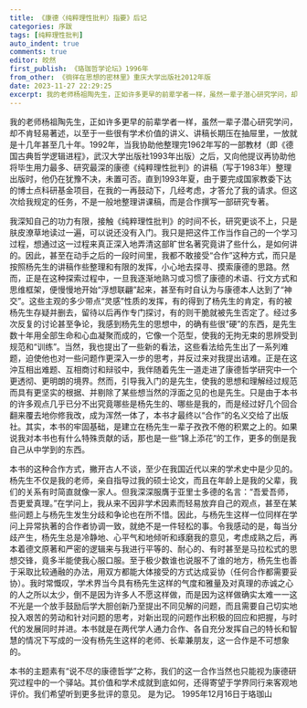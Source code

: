 ```yaml
---
title: 《康德〈纯粹理性批判〉指要》后记
categories: 序跋
tags: [纯粹理性批判]
auto_indent: true
comments: true
editor: 皎然
first_publish: 《珞珈哲学论坛》1996年
from_other: 《徜徉在思想的密林里》重庆大学出版社2012年版
date: 2023-11-27 22:29:25
excerpt: 我的老师杨祖陶先生，正如许多更早的前辈学者一样，虽然一辈子潜心研究学问，却不肯轻易著述，以至于一些很有学术价值的讲义、讲稿长期压在抽屉里，一放就是十几年甚至几十年。1992年，当我协助他整理完1962年写的一部教材（即《德国古典哲学逻辑进程》，武汉大学出版社1993年出版）之后，又向他提议再协助他将毕生用力最多、研究最深的康德《纯粹理性批判》的讲稿（写于1983年）整理出版时，他仍在犹豫不决，未置可否。直到1993年夏，由于要完成国家教委下达的博士点科研基金项目，在我的一再鼓动下，几经考虑，才答允了我的请求。但这次给我规定的任务，不是一般地整理讲课稿，而是合作撰写一部研究专著。
---
```

我的老师杨祖陶先生，正如许多更早的前辈学者一样，虽然一辈子潜心研究学问，却不肯轻易著述，以至于一些很有学术价值的讲义、讲稿长期压在抽屉里，一放就是十几年甚至几十年。1992年，当我协助他整理完1962年写的一部教材（即《德国古典哲学逻辑进程》，武汉大学出版社1993年出版）之后，又向他提议再协助他将毕生用力最多、研究最深的康德《纯粹理性批判》的讲稿（写于1983年）整理出版时，他仍在犹豫不决，未置可否。直到1993年夏，由于要完成国家教委下达的博士点科研基金项目，在我的一再鼓动下，几经考虑，才答允了我的请求。但这次给我规定的任务，不是一般地整理讲课稿，而是合作撰写一部研究专著。

我深知自己的功力有限，接触《纯粹理性批判》的时间不长，研究更谈不上，只是肤皮潦草地读过一遍，可以说还没有入门。我只是把这件工作当作自己的一个学习过程，想通过这一过程来真正深入地弄清这部旷世名著究竟讲了些什么，是如何讲的。因此，甚至在动手之后的一段时间里，我都不敢接受“合作”这种方式，而只是按照杨先生的讲稿作些整理和有限的发挥，小心地去探寻、摸索康德的思路。然而，正是在这种探索过程中，一旦我逐渐地熟习或习惯了康德的术语、行文方式和思维框架，便慢慢地开始“浮想联翩”起来，甚至有时自认为与康德本人达到了“神交”。这些主观的多少带点“灵感”性质的发挥，有的得到了杨先生的肯定，有的被杨先生存疑并删去，留待以后再作专门探讨，有的则干脆就被先生否定了。经过多次反复的讨论甚至争论，我感到杨先生的思想中，的确有些很“硬”的东西，是先生数十年用全部生命和心血凝聚而成的，它像一个范型，使我的无拘无束的思辨受到规范和“训练”。当然，我也提出了一些新的看法，这些看法给先生出了一系列难题，迫使他也对一些问题作更深入一步的思考，并反过来对我提出诘难。正是在这沖互相出难题、互相商讨和辩驳中，我伴随着先生一道走进了康德哲学研究中一个更透彻、更明朗的境界。然而，引导我入门的是先生，使我的思想和理解经过规范而具有更坚实的根据、并剔除了某些想当然的浮面之见的也是先生。只是由于本书的许多观点几乎已分不出究竟哪些是杨先生的、哪些是我的，而是经过好几个回合翻来覆去地你修我改，成为浑然一体了，本书才最终以“合作”的名义交给了出版社。其实，本书的牢固基础，是建立在杨先生一辈子孜孜不倦的积累之上的。如果说我对本书也有什么特殊贡献的话，那也是一些“锦上添花“的工作，更多的倒是我自己从中学到的东西。

本书的这种合作方式，撇开古人不谈，至少在我国近代以来的学术史中是少见的。杨先生不仅是我的老师，亲自指导过我的硕士论文，而且在年龄上是我的父辈，我们的关系有时简直就像一家人。但我深深服膺于亚里士多德的名言：“吾爱吾师，吾更爱真理。”在学问上，我从来不因非学术因素而轻易放弃自己的观点，甚至在某些问题上与杨先生发生分歧和争论也在所不惜。因此，与杨先生这样一位同样在学问上异常执著的合作者协调一致，就绝不是一件轻松的事。令我感动的是，每当分歧产生，杨先生总是冷静地、心平气和地倾听和琢磨我的意见，考虑成熟之后，再本着德文原著和严密的逻辑来与我进行平等的、耐心的、有时甚至是马拉松式的思想交锋，竟多半能使我心服口服。至于极少数谁也说服不了谁的地方，杨先生也善于采取比较通融的办法，用双方都能大体接受的方式达成妥协（任何合作都需要妥协）。我时常慨叹，学术界当今具有杨先生这样的气度和雅量及对真理的赤诚之心的人之所以太少，倒不是因为许多人不愿这样做，而是因为这样做确实太难一一这不光是一个放手鼓励后学大胆创新乃至提出不同见解的问题，而且需要自己切实地投入艰苦的劳动和针对问题的思考，对新出现的问题作出积极的回应和把握，与时代的发展同时并进。本书就是在两代学人通力合作、各自充分发挥自己的特长和智慧的情况下写成的一没有杨先生这样的老师、长辈兼朋友，这一合作是不可想象的。

本书的主题素有“说不尽的康德哲学”之称，我们的这一合作当然也只能视为康德研究过程中的一个驿站。其价值和学术成就到底如何，还得寄望于学界同行来客观地评价。我们希望听到更多批评的意见。
是为记。
1995年12月16日于珞珈山
